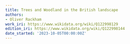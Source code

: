 ```yaml
---
title: Trees and Woodland in the British landscape
authors:
- Oliver Rackham
work_iri: https://www.wikidata.org/wiki/Q122998129
edition_iri: https://www.wikidata.org/wiki/Q122998144
date_started: '2023-10-05T00:00:00Z'
---
```


